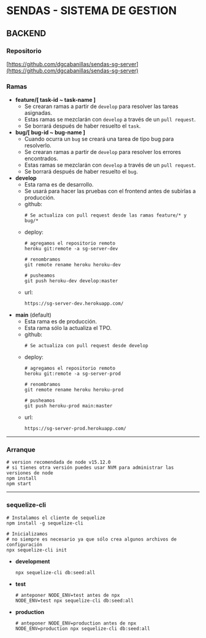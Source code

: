 # SENDAS - SISTEMA DE GESTION 
## **BACKEND**

### **Repositorio**
[https://github.com/dgcabanillas/sendas-sg-server](https://github.com/dgcabanillas/sendas-sg-server)

### **Ramas**
- **feature/[ task-id ~ task-name ]**
    - Se crearan ramas a partir de ``develop`` para resolver las tareas asignadas.
    - Estas ramas se mezclarán con ``develop`` a través de un ``pull request``.
    - Se borrará después de haber resuelto el ``task``.
- **bug/[ bug-id ~ bug-name ]**
    - Cuando ocurra un ``bug`` se creará una tarea de tipo bug para resolverlo.
    - Se crearan ramas a partir de ``develop`` para resolver los errores encontrados.
    - Estas ramas se mezclarán con ``develop`` a través de un ``pull request``.
    - Se borrará después de haber resuelto el ``bug``.
- **develop**
    - Esta rama es de desarrollo. 
    - Se usará para hacer las pruebas con el frontend antes de subirlas a producción.
    - github:
        ```
        # Se actualiza con pull request desde las ramas feature/* y bug/*
        ```
    - deploy:
        ```
        # agregamos el repositorio remoto
        heroku git:remote -a sg-server-dev

        # renombramos
        git remote rename heroku heroku-dev

        # pusheamos
        git push heroku-dev develop:master
        ```
    - url: 
        ```
        https://sg-server-dev.herokuapp.com/
        ```
- **main** (default)
    - Esta rama es de producción.
    - Esta rama sólo la actualiza el TPO.
    - github:
        ```
        # Se actualiza con pull request desde develop
        ```
    - deploy:
        ```
        # agregamos el repositorio remoto
        heroku git:remote -a sg-server-prod

        # renombramos
        git remote rename heroku heroku-prod
        
        # pusheamos
        git push heroku-prod main:master
        ```
    - url:
        ```
        https://sg-server-prod.herokuapp.com/
        ```

---
### **Arranque**
```
# version recomendada de node v15.12.0 
# si tienes otra versión puedes usar NVM para administrar las versiones de node
npm install
npm start
```

---
### **sequelize-cli**
```
# Instalamos el cliente de sequelize
npm install -g sequelize-cli

# Inicializamos 
# no siempre es necesario ya que sólo crea algunos archivos de configuración
npx sequelize-cli init  
```
- **development**
    ```
    npx sequelize-cli db:seed:all
    ```
- **test**
    ```
    # anteponer NODE_ENV=test antes de npx
    NODE_ENV=test npx sequelize-cli db:seed:all
    ```
- **production**
    ```
    # anteponer NODE_ENV=production antes de npx
    NODE_ENV=production npx sequelize-cli db:seed:all
    ```